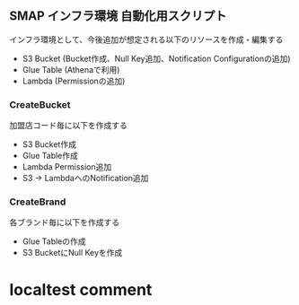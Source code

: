 ## SMAP インフラ環境 自動化用スクリプト

インフラ環境として、今後追加が想定される以下のリソースを作成・編集する

- S3 Bucket (Bucket作成、Null Key追加、Notification Configurationの追加)
- Glue Table (Athenaで利用)
- Lambda (Permissionの追加)

### CreateBucket

加盟店コード毎に以下を作成する

- S3 Bucket作成
- Glue Table作成
- Lambda Permission追加
- S3 -> LambdaへのNotification追加

### CreateBrand

各ブランド毎に以下を作成する

- Glue Tableの作成
- S3 BucketにNull Keyを作成

# localtest comment